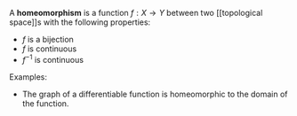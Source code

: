 A **homeomorphism** is a function $f:X \to Y$ between two [[topological space]]s with the following properties:

- $f$ is a bijection
- $f$ is continuous
- $f^{-1}$ is continuous



Examples:

- The graph of a differentiable function is homeomorphic to the domain of the function.
